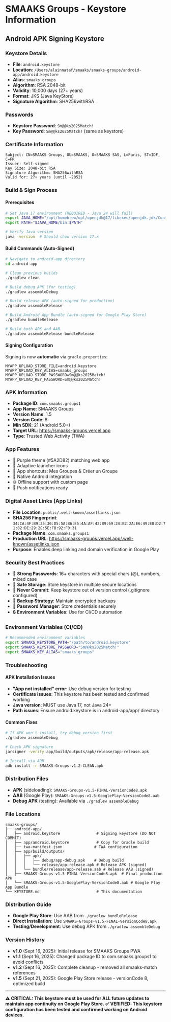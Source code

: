 # SMAAKS Groups - Keystore Information

## Android APK Signing Keystore

### Keystore Details
- **File**: `android.keystore`
- **Location**: `/Users/alainnataf/smaaks/smaaks-groups/android-app/android.keystore`
- **Alias**: `smaaks_groups`
- **Algorithm**: RSA 2048-bit
- **Validity**: 10,000 days (27+ years)
- **Format**: JKS (Java KeyStore)
- **Signature Algorithm**: SHA256withRSA

### Passwords
- **Keystore Password**: `Sm@@ks2025Match!`
- **Key Password**: `Sm@@ks2025Match!` (same as keystore)

### Certificate Information
```
Subject: CN=SMAAKS Groups, OU=SMAAKS, O=SMAAKS SAS, L=Paris, ST=IDF, C=FR
Issuer: Self-signed
Key Size: 2048-bit RSA
Signature Algorithm: SHA256withRSA
Valid for: 27+ years (until ~2052)
```

### Build & Sign Process

#### Prerequisites
```bash
# Set Java 17 environment (REQUIRED - Java 24 will fail)
export JAVA_HOME="/opt/homebrew/opt/openjdk@17/libexec/openjdk.jdk/Contents/Home"
export PATH="$JAVA_HOME/bin:$PATH"

# Verify Java version
java -version  # Should show version 17.x
```

#### Build Commands (Auto-Signed)
```bash
# Navigate to android-app directory
cd android-app

# Clean previous builds
./gradlew clean

# Build debug APK (for testing)
./gradlew assembleDebug

# Build release APK (auto-signed for production)
./gradlew assembleRelease

# Build Android App Bundle (auto-signed for Google Play Store)
./gradlew bundleRelease

# Build both APK and AAB
./gradlew assembleRelease bundleRelease
```

#### Signing Configuration
Signing is now **automatic** via `gradle.properties`:
```
MYAPP_UPLOAD_STORE_FILE=android.keystore
MYAPP_UPLOAD_KEY_ALIAS=smaaks_groups
MYAPP_UPLOAD_STORE_PASSWORD=Sm@@ks2025Match!
MYAPP_UPLOAD_KEY_PASSWORD=Sm@@ks2025Match!
```

### APK Information
- **Package ID**: `com.smaaks.groups1`
- **App Name**: SMAAKS Groups
- **Version Name**: 1.5
- **Version Code**: 8
- **Min SDK**: 21 (Android 5.0+)
- **Target URL**: https://smaaks-groups.vercel.app
- **Type**: Trusted Web Activity (TWA)

### App Features
- 🎨 Purple theme (#5A2D82) matching web app
- 📱 Adaptive launcher icons
- 🚀 App shortcuts: Mes Groupes & Créer un Groupe
- 📲 Native Android integration
- 🌐 Offline support with custom page
- 🔔 Push notifications ready

### Digital Asset Links (App Links)
- **File Location**: `public/.well-known/assetlinks.json`
- **SHA256 Fingerprint**: `34:CA:4F:B9:35:36:D5:5A:B6:E5:4A:AF:42:89:69:24:B2:2A:E6:49:E8:D2:71:82:DE:29:2C:5E:FB:92:F0:31`
- **Package Name**: `com.smaaks.groups1`
- **Production URL**: https://smaaks-groups.vercel.app/.well-known/assetlinks.json
- **Purpose**: Enables deep linking and domain verification in Google Play

### Security Best Practices
- 🔐 **Strong Passwords**: 16+ characters with special chars (@), numbers, mixed case
- 🏦 **Safe Storage**: Store keystore in multiple secure locations
- 🚫 **Never Commit**: Keep keystore out of version control (.gitignore configured)
- 💾 **Backup Strategy**: Maintain encrypted backups
- 🔑 **Password Manager**: Store credentials securely
- 🔒 **Environment Variables**: Use for CI/CD automation

### Environment Variables (CI/CD)
```bash
# Recommended environment variables
export SMAAKS_KEYSTORE_PATH="/path/to/android.keystore"
export SMAAKS_KEYSTORE_PASSWORD="Sm@@ks2025Match!"
export SMAAKS_KEY_ALIAS="smaaks_groups"
```

### Troubleshooting

#### APK Installation Issues
- **"App not installed" error**: Use debug version for testing
- **Certificate issues**: This keystore has been tested and confirmed working
- **Java version**: MUST use Java 17, not Java 24+
- **Path issues**: Ensure android.keystore is in android-app/app/ directory

#### Common Fixes
```bash
# If APK won't install, try debug version first
./gradlew assembleDebug

# Check APK signature
jarsigner -verify app/build/outputs/apk/release/app-release.apk

# Install via ADB
adb install -r SMAAKS-Groups-v1.2-CLEAN.apk
```

### Distribution Files
- **APK** (sideloading): `SMAAKS-Groups-v1.5-FINAL-VersionCode8.apk`
- **AAB** (Google Play): `SMAAKS-Groups-v1.5-GooglePlay-VersionCode8.aab`
- **Debug APK** (testing): Available via `./gradlew assembleDebug`

### File Locations
```
smaaks-groups/
├── android-app/
│   ├── android.keystore                # Signing keystore (DO NOT COMMIT)
│   ├── app/android.keystore            # Copy for Gradle build
│   ├── twa-manifest.json              # TWA configuration
│   ├── app/build/outputs/
│   │   ├── apk/
│   │   │   ├── debug/app-debug.apk    # Debug build
│   │   │   └── release/app-release.apk # Release APK (signed)
│   │   └── bundle/release/app-release.aab # Release AAB (signed)
│   ├── SMAAKS-Groups-v1.5-FINAL-VersionCode8.apk  # Final production APK
│   └── SMAAKS-Groups-v1.5-GooglePlay-VersionCode8.aab # Google Play App Bundle
└── KEYSTORE.md                         # This documentation
```

### Distribution Guide
- **Google Play Store**: Use AAB from `./gradlew bundleRelease`
- **Direct Installation**: Use `SMAAKS-Groups-v1.5-FINAL-VersionCode8.apk`
- **Testing/Development**: Use debug APK from `./gradlew assembleDebug`

### Version History
- **v1.0** (Sept 16, 2025): Initial release for SMAAKS Groups PWA
- **v1.1** (Sept 16, 2025): Changed package ID to com.smaaks.groups1 to avoid conflicts
- **v1.2** (Sept 16, 2025): Complete cleanup - removed all smaaks-match references
- **v1.5** (Sept 21, 2025): Google Play Store release - versionCode 8, optimized build

---
**⚠️ CRITICAL: This keystore must be used for ALL future updates to maintain app continuity on Google Play Store.**
**✅ VERIFIED: This keystore configuration has been tested and confirmed working on Android devices.**